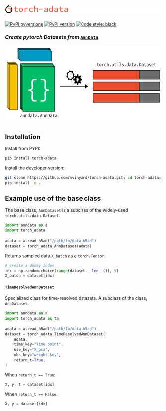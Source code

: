 # ![torch-adata-logo](/docs/imgs/torch-adata.logo.large.svg)

[![PyPI pyversions](https://img.shields.io/pypi/pyversions/torch-adata.svg)](https://pypi.python.org/pypi/torch-adata/)
[![PyPI version](https://badge.fury.io/py/torch-adata.svg)](https://badge.fury.io/py/torch-adata)
[![Code style: black](https://img.shields.io/badge/code%20style-black-000000.svg)](https://github.com/psf/black)

### *Create pytorch Datasets from* [`AnnData`](https://anndata.readthedocs.io/en/latest/)

<a href="https://github.com/mvinyard/torch-adata/"><img src="/docs/imgs/torch-adata.concept_overview.svg" alt="torch-adata-concept-overview" height="250" /></a>

## Installation

Install from PYPI:
```BASH
pip install torch-adata
```

Install the developer version:
```BASH
git clone https://github.com/mvinyard/torch-adata.git; cd torch-adata;
pip install -e .
```

## Example use of the base class

The base class, `AnnDataset` is a subclass of the widely-used `torch.utils.data.Dataset`. 

```python
import anndata as a
import torch_adata

adata = a.read_h5ad("/path/to/data.h5ad")
dataset = torch_adata.AnnDataset(adata)
```

Returns sampled data `X_batch` as a `torch.Tensor`.
```python
# create a dummy index
idx = np.random.choice(range(dataset.__len__()), 5)
X_batch = dataset[idx]
```

#### `TimeResolvedAnnDataset`

Specialized class for time-resolved datasets. A subclass of the class, `AnnDataset`.

```python
import anndata as a
import torch_adata as ta

adata = a.read_h5ad("/path/to/data.h5ad")
dataset = torch_adata.TimeResolvedAnnDataset(
    adata,
    time_key="Time point",
    use_key="X_pca",
    obs_key="weight_key",
    return_t=True,
)
```

When `return_t == True`:
```python
X, y, t = dataset[idx]
```

When `return_t == False`:
```python
X, y = dataset[idx]
```
